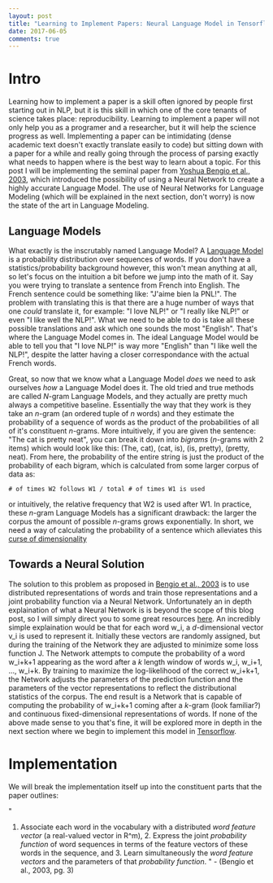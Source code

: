 ```yaml
---
layout: post
title: "Learning to Implement Papers: Neural Language Model in Tensorflow from Scratch"
date: 2017-06-05
comments: true
---
```


# Intro

Learning how to implement a paper is a skill often ignored by people first starting out in NLP, but it is this skill in which one of the core tenants of science takes place: reproducibility. Learning to implement a paper will not only help you as a programer and a researcher, but it will help the science progress as well. Implementing a paper can be intimidating (dense academic text doesn't exactly translate easily to code) but sitting down with a paper for a while and really going through the process of parsing exactly what needs to happen where is the best way to learn about a topic. For this post I will be implementing the seminal paper from [Yoshua Bengio et al., 2003](http://www.jmlr.org/papers/volume3/bengio03a/bengio03a.pdf), which introduced the possibility of using a Neural Network to create a highly accurate Language Model. The use of Neural Networks for Language Modeling (which will be explained in the next section, don't worry) is now the state of the art in Language Modeling.

## Language Models

What exactly is the inscrutably named Language Model? A [Language Model](https://en.wikipedia.org/wiki/Language_model) is a probability distribution over sequences of words. If you don't have a statistics/probability background however, this won't mean anything at all, so let's focus on the intuition a bit before we jump into the math of it. Say you were trying to translate a sentence from French into English. The French sentence could be something like: "J'aime bien la PNL!". The problem with translating this is that there are a huge number of ways that one _could_ translate it, for example: "I love NLP!" or "I really like NLP!" or even "I like well the NLP!". What we need to be able to do is take all these possible translations and ask which one sounds the most "English". That's where the Language Model comes in. The ideal Language Model would be able to tell you that "I love NLP!" is way more "English" than "I like well the NLP!", despite the latter having a closer correspondance with the actual French words.

Great, so now that we know what a Language Model _does_ we need to ask ourselves _how_ a Language Model does it. The old tried and true methods are called _N_-gram Language Models, and they actually are pretty much always a competitive baseline. Essentially the way that they work is they take an _n_-gram (an ordered tuple of _n_ words) and they estimate the probability of a sequence of words as the product of the probabilities of all of it's constituent _n_-grams. More intuitively, if you are given the sentence: "The cat is pretty neat", you can break it down into _bigrams_ (_n_-grams with 2 items) which would look like this: (The, cat), (cat, is), (is, pretty), (pretty, neat). From here, the probability of the entire string is just the product of the probability of each bigram, which is calculated from some larger corpus of data as: 

` # of times W2 follows W1 / total # of times W1 is used `

or intuitively, the relative frequency that W2 is used after W1. In practice, these _n_-gram Language Models has a significant drawback: the larger the corpus the amount of possible _n_-grams grows exponentially. In short, we need a way of calculating the probability of a sentence which alleviates this [curse of dimensionality](https://en.wikipedia.org/wiki/Curse_of_dimensionality)

## Towards a Neural Solution

The solution to this problem as proposed in [Bengio et al., 2003](http://www.jmlr.org/papers/volume3/bengio03a/bengio03a.pdf) is to use distributed representations of words and train those representations and a joint probability function via a Neural Network. Unfortunately an in depth explaination of what a Neural Network is is beyond the scope of this blog post, so I will simply direct you to some great resources [here](http://neuralnetworksanddeeplearning.com/). An incredibly simple explaination would be that for each word w_i, a _d_-dimensional vector v_i is used to represent it. Initially these vectors are randomly assigned, but during the training of the Network they are adjusted to minimize some loss function J. The Network attempts to compute the probability of a word w_i+k+1 appearing as the word after a _k_ length window of words w_i, w_i+1, ..., w_i+k. By training to maximize the log-likelihood of the correct w_i+k+1, the Network adjusts the parameters of the prediction function and the parameters of the vector representations to reflect the distributional statistics of the corpus. The end result is a Network that is capable of computing the probability of w_i+k+1 coming after a _k_-gram (look familiar?) and continuous fixed-dimensional representations of words. If none of the above made sense to you that's fine, it will be explored more in depth in the next section where we begin to implement this model in [Tensorflow](https://www.tensorflow.org/).

# Implementation

We will break the implementation itself up into the constituent parts that the paper outlines:

"
1. Associate each word in the vocabulary with a distributed _word feature vector_ (a real-valued vector in R^m), 2. Express the joint _probability function_ of word sequences in terms of the feature vectors of these words in the sequence, and 3. Learn simultaneously the _word feature vectors_ and the parameters of that _probability function_. 
" - (Bengio et al., 2003, pg. 3)


